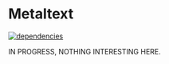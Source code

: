 # Metaltext

[![dependencies](https://david-dm.org/ubenzer/metaltext.png)](https://david-dm.org/ubenzer/metaltext)

IN PROGRESS, NOTHING INTERESTING HERE.
